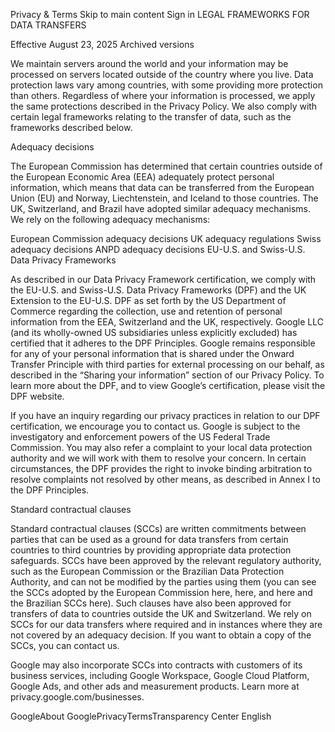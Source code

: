 Privacy & Terms
Skip to main content
Sign in
LEGAL FRAMEWORKS FOR DATA TRANSFERS

Effective August 23, 2025 Archived versions

We maintain servers around the world and your information may be processed on servers located outside of the country where you live. Data protection laws vary among countries, with some providing more protection than others. Regardless of where your information is processed, we apply the same protections described in the Privacy Policy. We also comply with certain legal frameworks relating to the transfer of data, such as the frameworks described below.

Adequacy decisions

The European Commission has determined that certain countries outside of the European Economic Area (EEA) adequately protect personal information, which means that data can be transferred from the European Union (EU) and Norway, Liechtenstein, and Iceland to those countries. The UK, Switzerland, and Brazil have adopted similar adequacy mechanisms. We rely on the following adequacy mechanisms:

European Commission adequacy decisions
UK adequacy regulations
Swiss adequacy decisions
ANPD adequacy decisions
EU-U.S. and Swiss-U.S. Data Privacy Frameworks

As described in our Data Privacy Framework certification, we comply with the EU-U.S. and Swiss-U.S. Data Privacy Frameworks (DPF) and the UK Extension to the EU-U.S. DPF as set forth by the US Department of Commerce regarding the collection, use and retention of personal information from the EEA, Switzerland and the UK, respectively. Google LLC (and its wholly-owned US subsidiaries unless explicitly excluded) has certified that it adheres to the DPF Principles. Google remains responsible for any of your personal information that is shared under the Onward Transfer Principle with third parties for external processing on our behalf, as described in the “Sharing your information” section of our Privacy Policy. To learn more about the DPF, and to view Google’s certification, please visit the DPF website.

If you have an inquiry regarding our privacy practices in relation to our DPF certification, we encourage you to contact us. Google is subject to the investigatory and enforcement powers of the US Federal Trade Commission. You may also refer a complaint to your local data protection authority and we will work with them to resolve your concern. In certain circumstances, the DPF provides the right to invoke binding arbitration to resolve complaints not resolved by other means, as described in Annex I to the DPF Principles.

Standard contractual clauses

Standard contractual clauses (SCCs) are written commitments between parties that can be used as a ground for data transfers from certain countries to third countries by providing appropriate data protection safeguards. SCCs have been approved by the relevant regulatory authority, such as the European Commission or the Brazilian Data Protection Authority, and can not be modified by the parties using them (you can see the SCCs adopted by the European Commission here, here, and here and the Brazilian SCCs here). Such clauses have also been approved for transfers of data to countries outside the UK and Switzerland. We rely on SCCs for our data transfers where required and in instances where they are not covered by an adequacy decision. If you want to obtain a copy of the SCCs, you can contact us.

Google may also incorporate SCCs into contracts with customers of its business services, including Google Workspace, Google Cloud Platform, Google Ads, and other ads and measurement products. Learn more at privacy.google.com/businesses.

GoogleAbout GooglePrivacyTermsTransparency Center
English